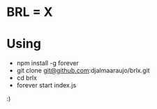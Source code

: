 # BRL = X

# Using

* npm install -g forever
* git clone git@github.com:djalmaaraujo/brlx.git
* cd brlx
* forever start index.js

:)

